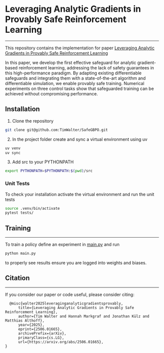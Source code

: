# Leveraging Analytic Gradients in Provably Safe Reinforcement Learning

---
This repository contains the implementation for paper [Leveraging Analytic Gradients in Provably Safe Reinforcement Learning](https://arxiv.org/abs/2506.01665)

In this paper, we develop the first effective safeguard for analytic gradient-based reinforcement learning, 
addressing the lack of safety guarantees in this high-performance paradigm. By adapting existing differentiable
safeguards and integrating them with a state-of-the-art algorithm and differentiable simulation, we enable provably 
safe training. Numerical experiments on three control tasks show that safeguarded training 
can be achieved without compromising performance.

## Installation

1. Clone the repository  
```bash
git clone git@github.com:TimWalter/SafeGBPO.git
```
2. In the project folder create and sync a virtual environment using uv 
```bash
uv venv
uv sync
```
3. Add src to your PYTHONPATH 
```bash
export PYTHONPATH=$PYTHONPATH:$(pwd)/src
```

### Unit Tests

To check your installation activate the virtual environment and run the unit tests
```bash
source .venv/bin/activate
pytest tests/
```

## Training

---
To train a policy define an experiment in [main.py](https://github.com/TimWalter/SafeGBPO/blob/c8a806a7626c7b36bffd1e44249e55c9cd1fbbdc/src/main.py#L65) and run
```bash
python main.py
```
to properly see results ensure you are logged into weights and biases.

## Citation

---

If you consider our paper or code useful, please consider citing:

```kvk
  @misc{walter2025leveraginganalyticgradientsprovably,
      title={Leveraging Analytic Gradients in Provably Safe Reinforcement Learning}, 
      author={Tim Walter and Hannah Markgraf and Jonathan Külz and Matthias Althoff},
      year={2025},
      eprint={2506.01665},
      archivePrefix={arXiv},
      primaryClass={cs.LG},
      url={https://arxiv.org/abs/2506.01665}, 
}
```
